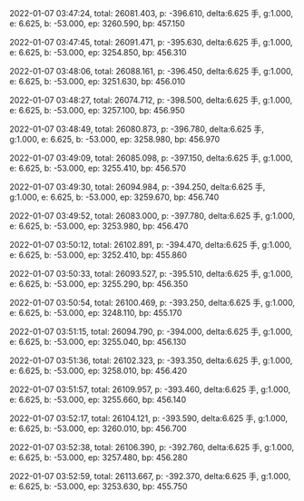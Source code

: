 2022-01-07 03:47:24, total: 26081.403, p: -396.610, delta:6.625 手, g:1.000, e: 6.625, b: -53.000, ep: 3260.590, bp: 457.150

2022-01-07 03:47:45, total: 26091.471, p: -395.630, delta:6.625 手, g:1.000, e: 6.625, b: -53.000, ep: 3254.850, bp: 456.310

2022-01-07 03:48:06, total: 26088.161, p: -396.450, delta:6.625 手, g:1.000, e: 6.625, b: -53.000, ep: 3251.630, bp: 456.010

2022-01-07 03:48:27, total: 26074.712, p: -398.500, delta:6.625 手, g:1.000, e: 6.625, b: -53.000, ep: 3257.100, bp: 456.950

2022-01-07 03:48:49, total: 26080.873, p: -396.780, delta:6.625 手, g:1.000, e: 6.625, b: -53.000, ep: 3258.980, bp: 456.970

2022-01-07 03:49:09, total: 26085.098, p: -397.150, delta:6.625 手, g:1.000, e: 6.625, b: -53.000, ep: 3255.410, bp: 456.570

2022-01-07 03:49:30, total: 26094.984, p: -394.250, delta:6.625 手, g:1.000, e: 6.625, b: -53.000, ep: 3259.670, bp: 456.740

2022-01-07 03:49:52, total: 26083.000, p: -397.780, delta:6.625 手, g:1.000, e: 6.625, b: -53.000, ep: 3253.980, bp: 456.470

2022-01-07 03:50:12, total: 26102.891, p: -394.470, delta:6.625 手, g:1.000, e: 6.625, b: -53.000, ep: 3252.410, bp: 455.860

2022-01-07 03:50:33, total: 26093.527, p: -395.510, delta:6.625 手, g:1.000, e: 6.625, b: -53.000, ep: 3255.290, bp: 456.350

2022-01-07 03:50:54, total: 26100.469, p: -393.250, delta:6.625 手, g:1.000, e: 6.625, b: -53.000, ep: 3248.110, bp: 455.170

2022-01-07 03:51:15, total: 26094.790, p: -394.000, delta:6.625 手, g:1.000, e: 6.625, b: -53.000, ep: 3255.040, bp: 456.130

2022-01-07 03:51:36, total: 26102.323, p: -393.350, delta:6.625 手, g:1.000, e: 6.625, b: -53.000, ep: 3258.010, bp: 456.420

2022-01-07 03:51:57, total: 26109.957, p: -393.460, delta:6.625 手, g:1.000, e: 6.625, b: -53.000, ep: 3255.660, bp: 456.140

2022-01-07 03:52:17, total: 26104.121, p: -393.590, delta:6.625 手, g:1.000, e: 6.625, b: -53.000, ep: 3260.010, bp: 456.700

2022-01-07 03:52:38, total: 26106.390, p: -392.760, delta:6.625 手, g:1.000, e: 6.625, b: -53.000, ep: 3257.480, bp: 456.280

2022-01-07 03:52:59, total: 26113.667, p: -392.370, delta:6.625 手, g:1.000, e: 6.625, b: -53.000, ep: 3253.630, bp: 455.750